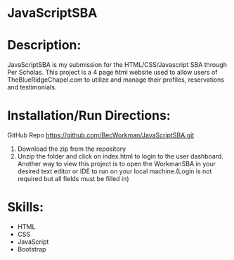 # JavaScriptSBA

# Description:
JavaScriptSBA is my submission for the HTML/CSS/Javascript SBA through Per Scholas. This project is a 4 page html website used to allow users of TheBlueRidgeChapel.com to utilize and manage their profiles, reservations and testimonials. 

# Installation/Run Directions:
GitHub Repo
https://github.com/BecWorkman/JavaScriptSBA.git

1. Download the zip from the repository
2. Unzip the folder and click on index.html to login to the user dashboard. Another way to view this project is to open the WorkmanSBA in your desired text editor or IDE to run on your local machine.(Login is not required but all fields must be filled in)

# Skills:
- HTML
- CSS
- JavaScript
- Bootstrap
